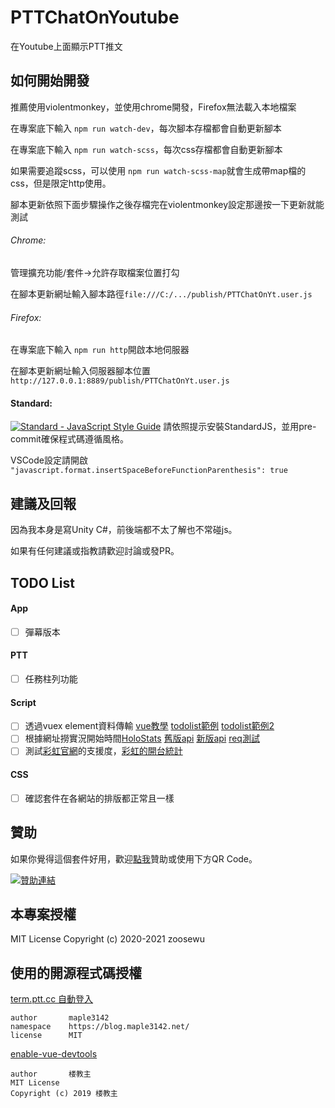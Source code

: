 # PTTChatOnYoutube
在Youtube上面顯示PTT推文

## 如何開始開發

推薦使用violentmonkey，並使用chrome開發，Firefox無法載入本地檔案

在專案底下輸入 ```npm run watch-dev```，每次腳本存檔都會自動更新腳本

在專案底下輸入 ```npm run watch-scss```，每次css存檔都會自動更新腳本

如果需要追蹤scss，可以使用 ```npm run watch-scss-map```就會生成帶map檔的css，但是限定http使用。

腳本更新依照下面步驟操作之後存檔完在violentmonkey設定那邊按一下更新就能測試


###### Chrome: 
管理擴充功能/套件->允許存取檔案位置打勾

在腳本更新網址輸入腳本路徑```file:///C:/.../publish/PTTChatOnYt.user.js```

###### Firefox: 
在專案底下輸入 ```npm run http```開啟本地伺服器

在腳本更新網址輸入伺服器腳本位置```http://127.0.0.1:8889/publish/PTTChatOnYt.user.js```

#### Standard: 
[![Standard - JavaScript Style Guide](https://cdn.rawgit.com/standard/standard/master/badge.svg)](https://github.com/standard/standard)
請依照提示安裝StandardJS，並用pre-commit確保程式碼遵循風格。

VSCode設定請開啟 ```"javascript.format.insertSpaceBeforeFunctionParenthesis": true```

## 建議及回報

因為我本身是寫Unity C#，前後端都不太了解也不常碰js。

如果有任何建議或指教請歡迎討論或發PR。

## TODO List
#### App
- [ ] 彈幕版本

#### PTT
- [ ] 任務柱列功能

#### Script
- [ ] 透過vuex element資料傳輸 [vue教學](https://ithelp.ithome.com.tw/users/20107673/ironman/1470?page=1) [todolist範例](https://codepen.io/oddvalue/pen/dpBGpj) [todolist範例2](https://codepen.io/mkumaran/pen/vZgara?editors=1010)
- [ ] 根據網址撈實況開始時間[HoloStats](https://github.com/PoiScript/HoloStats/tree/master) [舊版api](https://holo.poi.cat/api/v3/streams_report?ids=skSmTEnAyGk&metrics=youtube_stream_viewer&start_at=0&end_at=0) [新版api](https://holo.poi.cat/api/v3/streams_report?ids=77OTDrqhN80&metrics=youtube_stream_viewer&start_at=0&end_at=0) [req測試](https://reqbin.com/)
- [ ] 測試[彩虹官網](https://niji-mado.web.app/home)的支援度，[彩虹的開台統計](https://2434analytics.com/rank/dailyView.html)

#### CSS 
- [ ] 確認套件在各網站的排版都正常且一樣

## 贊助

如果你覺得這個套件好用，歡迎[點我](https://qr.opay.tw/eZHf2)贊助或使用下方QR Code。

[![](https://payment.opay.tw/Upload/Broadcaster/2303549/QRcode/QRCode_C65AA1C8A89CB53AF4D93286E44468BF.png "贊助連結")](https://qr.opay.tw/eZHf2)

## 本專案授權

MIT License
Copyright (c) 2020-2021 zoosewu

## 使用的開源程式碼授權
[term.ptt.cc 自動登入](https://openuserjs.org/scripts/maple3142/term.ptt.cc_%E8%87%AA%E5%8B%95%E7%99%BB%E5%85%A5)
```
author       maple3142
namespace    https://blog.maple3142.net/
license      MIT
```
[enable-vue-devtools](https://github.com/52cik/enable-vue-devtools)
```
author       楼教主
MIT License
Copyright (c) 2019 楼教主
```